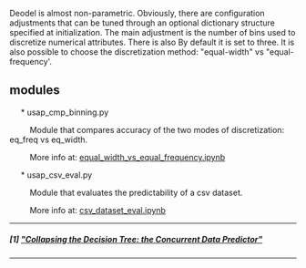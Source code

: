 

Deodel is almost non-parametric. Obviously, there are configuration adjustments that can be tuned through an optional dictionary structure specified at initialization. The main adjustment is the number of bins used to discretize numerical attributes. There is also By default it is set to three. It is also possible to choose the discretization method: "equal-width" vs "equal-frequency'. 

## modules

&nbsp;&nbsp;&nbsp;&nbsp; * usap_cmp_binning.py

&nbsp;&nbsp;&nbsp;&nbsp;&nbsp;&nbsp;&nbsp;&nbsp; Module that compares accuracy of the two modes of discretization: eq_freq vs eq_width.

&nbsp;&nbsp;&nbsp;&nbsp;&nbsp;&nbsp;&nbsp;&nbsp; More info at: [equal_width_vs_equal_frequency.ipynb](https://github.com/c4pub/misc/blob/main/notebooks/equal_width_vs_equal_frequency.ipynb)



&nbsp;&nbsp;&nbsp;&nbsp; * usap_csv_eval.py

&nbsp;&nbsp;&nbsp;&nbsp;&nbsp;&nbsp;&nbsp;&nbsp; Module that evaluates the predictability of a csv dataset.

&nbsp;&nbsp;&nbsp;&nbsp;&nbsp;&nbsp;&nbsp;&nbsp; More info at: [csv_dataset_eval.ipynb](https://github.com/c4pub/misc/blob/main/notebooks/csv_dataset_eval.ipynb)

---

##### [1] ["Collapsing the Decision Tree: the Concurrent Data Predictor"](https://doi.org/10.13140/RG.2.2.33413.06880)
 
---


